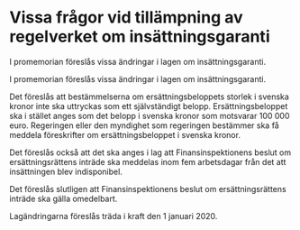 # Vissa frågor vid tillämpning av regelverket om insättningsgaranti

I promemorian föreslås vissa ändringar i lagen om insättningsgaranti.

I promemorian föreslås vissa ändringar i lagen om insättningsgaranti.

Det föreslås att bestämmelserna om ersättningsbeloppets storlek i svenska kronor inte ska uttryckas som ett självständigt belopp. Ersättningsbeloppet ska i stället anges som det belopp i svenska kronor som motsvarar 100 000 euro. Regeringen eller den myndighet som regeringen bestämmer ska få meddela föreskrifter om ersättningsbeloppet i svenska kronor.

Det föreslås också att det ska anges i lag att Finansinspektionens beslut om ersättningsrättens inträde ska meddelas inom fem arbetsdagar från det att insättningen blev indisponibel.

Det föreslås slutligen att Finansinspektionens beslut om ersättningsrättens inträde ska gälla omedelbart.

Lagändringarna föreslås träda i kraft den 1 januari 2020.
